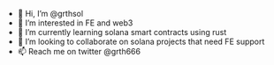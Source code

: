 - 👋 Hi, I’m @grthsol
- 👀 I’m interested in FE and web3
- 🌱 I’m currently learning solana smart contracts using rust
- 💞️ I’m looking to collaborate on solana projects that need FE support
- 📫 Reach me on twitter @grth666
